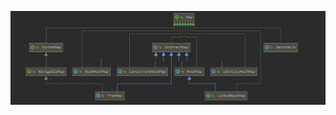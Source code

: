 ![image-20200515112615251](https://raw.githubusercontent.com/Thobian/typora-image/master/demo/202005/15/112615-460348.png)
